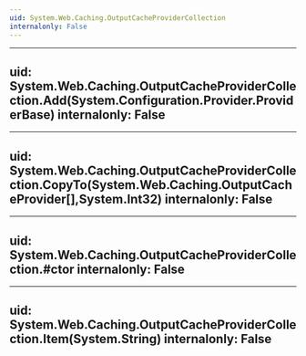```yaml
---
uid: System.Web.Caching.OutputCacheProviderCollection
internalonly: False
---
```


---
uid: System.Web.Caching.OutputCacheProviderCollection.Add(System.Configuration.Provider.ProviderBase)
internalonly: False
---

---
uid: System.Web.Caching.OutputCacheProviderCollection.CopyTo(System.Web.Caching.OutputCacheProvider[],System.Int32)
internalonly: False
---

---
uid: System.Web.Caching.OutputCacheProviderCollection.#ctor
internalonly: False
---

---
uid: System.Web.Caching.OutputCacheProviderCollection.Item(System.String)
internalonly: False
---
